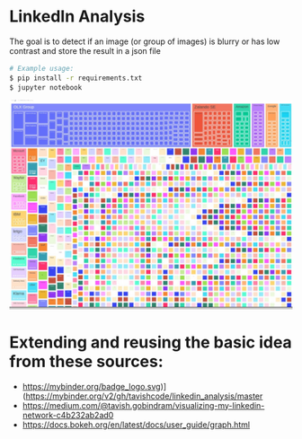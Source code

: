 # LinkedIn Analysis


The goal is to detect if an image (or group of images) is blurry or has low contrast and store the result in a json file

```bash
# Example usage: 
$ pip install -r requirements.txt
$ jupyter notebook 
```

![relative path 1](/Network_treemap.jpeg?raw=true "Network_treemap.jpeg")


# Extending and reusing the basic idea from these sources:
* https://mybinder.org/badge_logo.svg)](https://mybinder.org/v2/gh/tavishcode/linkedin_analysis/master
* https://medium.com/@tavish.gobindram/visualizing-my-linkedin-network-c4b232ab2ad0
* https://docs.bokeh.org/en/latest/docs/user_guide/graph.html




